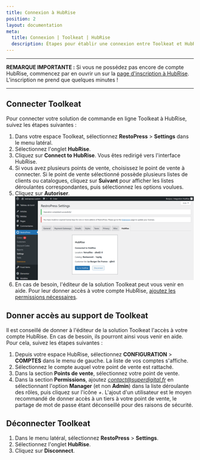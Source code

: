 ```yaml
---
title: Connexion à HubRise
position: 2
layout: documentation
meta:
  title: Connexion | Toolkeat | HubRise
  description: Étapes pour établir une connexion entre Toolkeat et HubRise. Connectez votre caisse et synchronisez vos données avec d'autres applications.
---
```


---

**REMARQUE IMPORTANTE :** Si vous ne possédez pas encore de compte HubRise, commencez par en ouvrir un sur la [page d'inscription à HubRise](https://manager.hubrise.com/signup). L'inscription ne prend que quelques minutes !

---

## Connecter Toolkeat

Pour connecter votre solution de commande en ligne Toolkeat à HubRise, suivez les étapes suivantes :

1. Dans votre espace Toolkeat, sélectionnez **RestoPress** > **Settings** dans le menu latéral.
1. Sélectionnez l'onglet **HubRise**.
1. Cliquez sur **Connect to HubRise**. Vous êtes redirigé vers l'interface HubRise.
1. Si vous avez plusieurs points de vente, choisissez le point de vente à connecter. Si le point de vente sélectionné possède plusieurs listes de clients ou catalogues, cliquez sur **Suivant** pour afficher les listes déroulantes correspondantes, puis sélectionnez les options voulues.
1. Cliquez sur **Autoriser**.
   ![Connexion - Page de connexion](../images/001-fr-page-connexion.png)
1. En cas de besoin, l'éditeur de la solution Toolkeat peut vous venir en aide. Pour leur donner accès à votre compte HubRise, [ajoutez les permissions nécessaires](/apps/toolkeat/connexion-hubrise#donner-acc-s-au-support-de-toolkeat).

## Donner accès au support de Toolkeat

Il est conseillé de donner à l'éditeur de la solution Toolkeat l'accès à votre compte HubRise. En cas de besoin, ils pourront ainsi vous venir en aide. Pour cela, suivez les étapes suivantes :

1. Depuis votre espace HubRise, sélectionnez **CONFIGURATION** > **COMPTES** dans le menu de gauche. La liste de vos comptes s'affiche.
1. Sélectionnez le compte auquel votre point de vente est rattaché.
1. Dans la section **Points de vente**, sélectionnez votre point de vente.
1. Dans la section **Permissions**, ajoutez *contact@superdigital.fr* en sélectionnant l'option **Manager** (et non **Admin**) dans la liste déroulante des rôles, puis cliquez sur l'icône _+_. L'ajout d'un utilisateur est le moyen recommandé de donner accès à un tiers à votre point de vente, le partage de mot de passe étant déconseillé pour des raisons de sécurité.

## Déconnecter Toolkeat

1. Dans le menu latéral, sélectionnez **RestoPress** > **Settings**.
1. Sélectionnez l'onglet **HubRise**.
1. Cliquez sur **Disconnect**.
